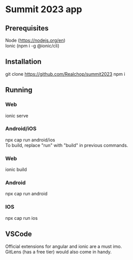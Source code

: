 # Summit 2023 app

## Prerequisites
Node (https://nodejs.org/en)  
Ionic (npm i -g @ionic/cli) 

## Installation
git clone https://github.com/Realchop/summit2023
npm i

## Running
### Web
ionic serve
### Android/iOS 
npx cap run android/ios  
To build, replace "run" with "build" in previous commands.


### Web
ionic build
### Android 
npx cap run android
### IOS
npx cap run ios


## VSCode
Official extensions for angular and ionic are a must imo.  
GitLens (has a free tier) would also come in handy.